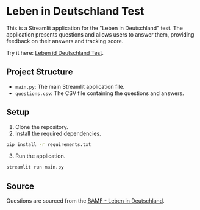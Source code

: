 # Leben in Deutschland Test

This is a Streamlit application for the "Leben in Deutschland" test. The application presents questions and allows users to answer them, providing feedback on their answers and tracking score.

Try it here: [Leben id Deutschland Test](https://leben-in-deutschland.streamlit.app/).

## Project Structure

- `main.py`: The main Streamlit application file.
- `questions.csv`: The CSV file containing the questions and answers.

## Setup

1. Clone the repository.
2. Install the required dependencies.

```sh
pip install -r requirements.txt
```

3. Run the application.

```sh
streamlit run main.py
```

## Source

Questions are sourced from the [BAMF - Leben in Deutschland](https://www.bamf.de/SharedDocs/Anlagen/DE/Integration/Einbuergerung/gesamtfragenkatalog-lebenindeutschland.pdf).
